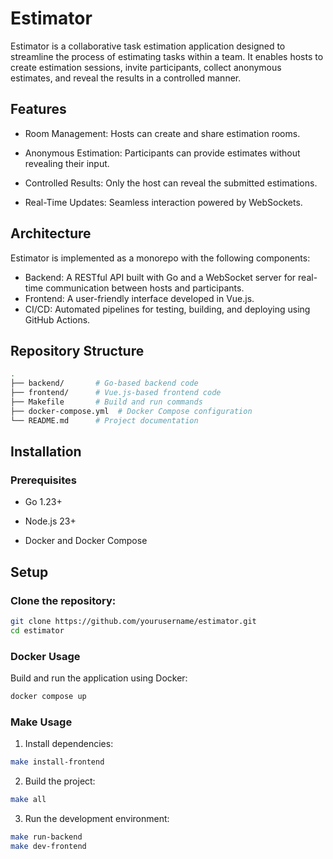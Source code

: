 # Estimator

Estimator is a collaborative task estimation application designed to streamline the process of estimating tasks within a team. It enables hosts to create estimation sessions, invite participants, collect anonymous estimates, and reveal the results in a controlled manner.

## Features

- Room Management: Hosts can create and share estimation rooms.

- Anonymous Estimation: Participants can provide estimates without revealing their input.

- Controlled Results: Only the host can reveal the submitted estimations.

- Real-Time Updates: Seamless interaction powered by WebSockets.

## Architecture

Estimator is implemented as a monorepo with the following components:

- Backend: A RESTful API built with Go and a WebSocket server for real-time communication between hosts and participants.
- Frontend: A user-friendly interface developed in Vue.js.
- CI/CD: Automated pipelines for testing, building, and deploying using GitHub Actions.

## Repository Structure

```bash
.
├── backend/       # Go-based backend code
├── frontend/      # Vue.js-based frontend code
├── Makefile       # Build and run commands
├── docker-compose.yml  # Docker Compose configuration
└── README.md      # Project documentation
```

## Installation

### Prerequisites

- Go 1.23+

- Node.js 23+

- Docker and Docker Compose

## Setup

### Clone the repository:

```bash
git clone https://github.com/yourusername/estimator.git
cd estimator
```
### Docker Usage

Build and run the application using Docker:

```bash
docker compose up
```

### Make Usage

1. Install dependencies:

```bash
make install-frontend
```

2. Build the project:

```bash
make all
```

3. Run the development environment:

```bash
make run-backend
make dev-frontend
```
